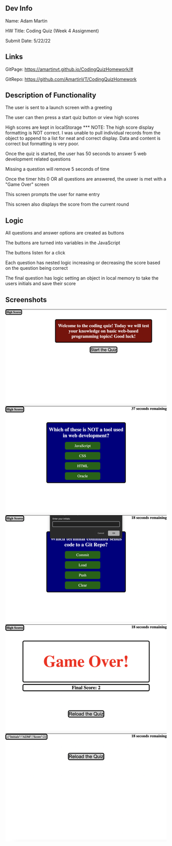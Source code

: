 Dev Info
---
Name: Adam Martin

HW Title: Coding Quiz (Week 4 Assignment)

Submit Date: 5/22/22

Links
---
GitPage: https://amartinvt.github.io/CodingQuizHomework/#

GitRepo: https://github.com/AmartinVT/CodingQuizHomework

Description of Functionality
---
The user is sent to a launch screen with a greeting

The user can then press a start quiz button or view high scores

High scores are kept in localStorage
    *** NOTE: The high score display formatting is NOT correct. I was unable to pull individual records from the object to append to a list for neat and correct display. Data and content is correct but formatting is very poor.

Once the quiz is started, the user has 50 seconds to answer 5 web development related questions

Missing a question will remove 5 seconds of time

Once the timer hits 0 OR all questions are answered, the uswer is met with a "Game Over" screen

This screen prompts the user for name entry

This screen also displays the score from the current round

Logic
---
All questions and answer options are created as buttons

The buttons are turned into variables in the JavaScript

The buttons listen for a click

Each question has nested logic increasing or decreasing the score based on the question being correct

The final question has logic setting an object in local memory to take the users initials and save their score

Screenshots
---
![](Assets/SS_1.png?raw=true)
![](Assets/SS_2.png?raw=true)
![](Assets/SS_3.png?raw=true)
![](Assets/SS_4.png?raw=true)
![](Assets/SS_5.png?raw=true)